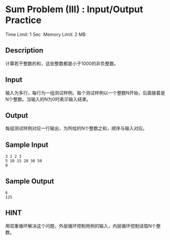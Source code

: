 # Sum Problem (III) : Input/Output Practice
Time Limit: 1 Sec  Memory Limit: 2 MB


## Description
计算若干整数的和，这些整数都是小于1000的非负整数。

## Input
输入为多行，每行为一组测试样例。每个测试样例以一个整数N开始，后面接着是N个整数。当输入的N为0时表示输入结束。

## Output
每组测试样例对应一行输出，为所给的N个整数之和，顺序与输入对应。

## Sample Input
```
3 1 2 3
5 10 15 20 30 50
0
```
## Sample Output
```
6
125
```

## HINT
用双重循环解决这个问题，外层循环控制用例的输入，内层循环控制读取N个整数。